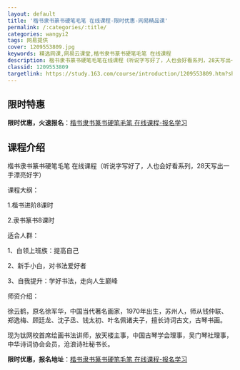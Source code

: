 ```yaml
---
layout: default
title: '楷书隶书篆书硬笔毛笔 在线课程-限时优惠-网易精品课'
permalink: /:categories/:title/
categories: wangyi2
tags: 网易提供
cover: 1209553809.jpg
keywords: 精选网课,网易云课堂,楷书隶书篆书硬笔毛笔 在线课程
description: 楷书隶书篆书硬笔毛笔在线课程（听说字写好了，人也会好看系列，28天写出一手漂亮好字）课程大纲：1.楷书进阶8课时2.隶书
classid: 1209553809
targetlink: https://study.163.com/course/introduction/1209553809.htm?share=1&shareId=1025206652&utm_campaign=share&utm_medium=iphoneShare&utm_source=&utm_u=1025206652
---
```


## 限时特惠

**限时优惠，火速报名**：[楷书隶书篆书硬笔毛笔 在线课程-报名学习](https://study.163.com/course/introduction/1209553809.htm?share=1&shareId=1025206652&utm_campaign=share&utm_medium=iphoneShare&utm_source=&utm_u=1025206652)

## 课程介绍

楷书隶书篆书硬笔毛笔 在线课程（听说字写好了，人也会好看系列，28天写出一手漂亮好字）

课程大纲：

1.楷书进阶8课时

2.隶书篆书8课时

适合人群：

1、白领上班族：提高自己

2、新手小白，对书法爱好者

3、自我提升：学好书法，走向人生巅峰

师资介绍：

徐云鹤，原名徐军华，中国当代著名画家，1970年出生，苏州人，师从钱仲联、郑逸梅、顾廷龙、沈子丞、钱太初、叶名佩诸夫子，擅长诗词古文，古琴书画。

  现为钛网校首席绘画书法讲师，放天楼主事，中国古琴学会理事，吴门琴社理事，中华诗词协会会员，沧浪诗社秘书长。

**限时优惠，报名地址**：[楷书隶书篆书硬笔毛笔 在线课程-报名学习](https://study.163.com/course/introduction/1209553809.htm?share=1&shareId=1025206652&utm_campaign=share&utm_medium=iphoneShare&utm_source=&utm_u=1025206652)

